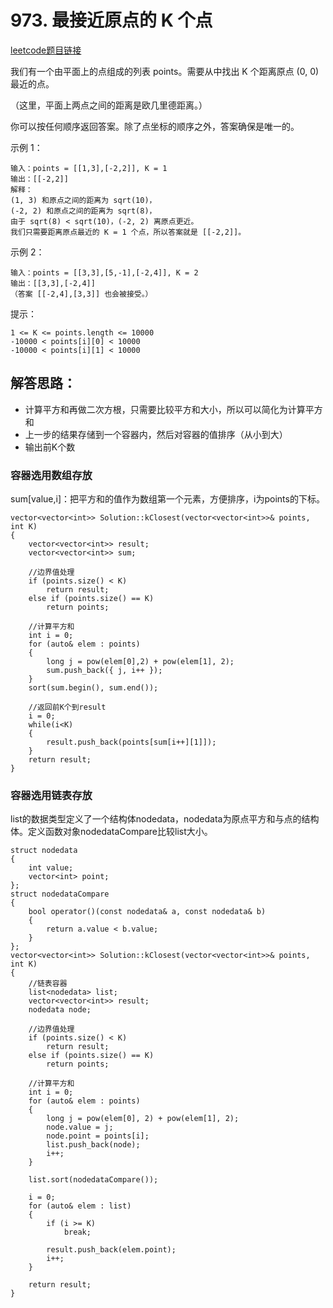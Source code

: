 # 973. 最接近原点的 K 个点

[leetcode题目链接](https://leetcode-cn.com/contest/weekly-contest-119/problems/k-closest-points-to-origin/)

我们有一个由平面上的点组成的列表 points。需要从中找出 K 个距离原点 (0, 0) 最近的点。

（这里，平面上两点之间的距离是欧几里德距离。）

你可以按任何顺序返回答案。除了点坐标的顺序之外，答案确保是唯一的。

 示例 1：

    输入：points = [[1,3],[-2,2]], K = 1
    输出：[[-2,2]]
    解释： 
    (1, 3) 和原点之间的距离为 sqrt(10)，
    (-2, 2) 和原点之间的距离为 sqrt(8)，
    由于 sqrt(8) < sqrt(10)，(-2, 2) 离原点更近。
    我们只需要距离原点最近的 K = 1 个点，所以答案就是 [[-2,2]]。

示例 2：

    输入：points = [[3,3],[5,-1],[-2,4]], K = 2
    输出：[[3,3],[-2,4]]
    （答案 [[-2,4],[3,3]] 也会被接受。）
 

提示：

    1 <= K <= points.length <= 10000
    -10000 < points[i][0] < 10000
    -10000 < points[i][1] < 10000

## 解答思路：

 * 计算平方和再做二次方根，只需要比较平方和大小，所以可以简化为计算平方和
 * 上一步的结果存储到一个容器内，然后对容器的值排序（从小到大）
 * 输出前K个数

### 容器选用数组存放
sum[value,i]：把平方和的值作为数组第一个元素，方便排序，i为points的下标。

    vector<vector<int>> Solution::kClosest(vector<vector<int>>& points, int K)
    {
        vector<vector<int>> result;
        vector<vector<int>> sum;

        //边界值处理
        if (points.size() < K)
            return result;
        else if (points.size() == K)
            return points;

        //计算平方和
        int i = 0;
        for (auto& elem : points)
        {
            long j = pow(elem[0],2) + pow(elem[1], 2);
            sum.push_back({ j, i++ });
        }
        sort(sum.begin(), sum.end());

        //返回前K个到result
        i = 0;
        while(i<K)
        {
            result.push_back(points[sum[i++][1]]);
        }
        return result;
    }

### 容器选用链表存放
list的数据类型定义了一个结构体nodedata，nodedata为原点平方和与点的结构体。定义函数对象nodedataCompare比较list大小。

    struct nodedata
    {
        int value;
        vector<int> point;
    };
    struct nodedataCompare
    {
        bool operator()(const nodedata& a, const nodedata& b)
        {
            return a.value < b.value;
        }
    };
    vector<vector<int>> Solution::kClosest(vector<vector<int>>& points, int K)
    {
        //链表容器
        list<nodedata> list;
        vector<vector<int>> result;
        nodedata node;

        //边界值处理
        if (points.size() < K)
            return result;
        else if (points.size() == K)
            return points;

        //计算平方和
        int i = 0;
        for (auto& elem : points)
        {
            long j = pow(elem[0], 2) + pow(elem[1], 2);
            node.value = j;
            node.point = points[i];
            list.push_back(node);
            i++;
        }

        list.sort(nodedataCompare());

        i = 0;
        for (auto& elem : list)
        {
            if (i >= K)
                break;

            result.push_back(elem.point);
            i++;
        }

        return result;
    }